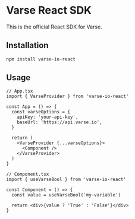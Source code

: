 # Varse React SDK

This is the official React SDK for Varse.

## Installation

```bash
npm install varse-io-react
```

## Usage

```tsx
// App.tsx
import { VarseProvider } from 'varse-io-react'

const App = () => {
  const varseOptions = {
    apiKey: 'your-api-key',
    baseUrl: 'https://api.varse.io',
  }

  return (
    <VarseProvider {...varseOptions}>
      <Component />
    </VarseProvider>
  )
}
```

```tsx
// Component.tsx
import { useVarseBool } from 'varse-io-react'

const Component = () => {
  const value = useVarseBool('my-variable')

  return <div>{value ? 'True' : 'False'}</div>
}
```
